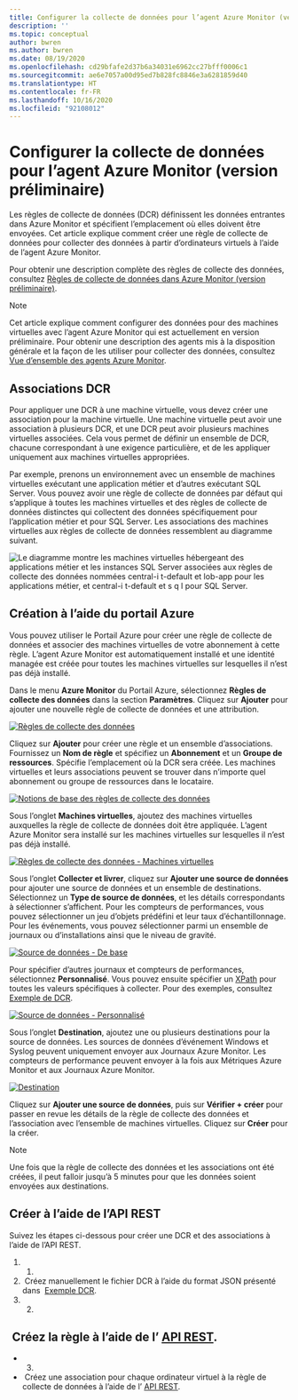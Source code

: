 ```yaml
---
title: Configurer la collecte de données pour l’agent Azure Monitor (version préliminaire)
description: ''
ms.topic: conceptual
author: bwren
ms.author: bwren
ms.date: 08/19/2020
ms.openlocfilehash: cd29bfafe2d37b6a34031e6962cc27bfff0006c1
ms.sourcegitcommit: ae6e7057a00d95ed7b828fc8846e3a6281859d40
ms.translationtype: HT
ms.contentlocale: fr-FR
ms.lasthandoff: 10/16/2020
ms.locfileid: "92108012"
---
```

# <a name="configure-data-collection-for-the-azure-monitor-agent-preview"></a>Configurer la collecte de données pour l’agent Azure Monitor (version préliminaire)
Les règles de collecte de données (DCR) définissent les données entrantes dans Azure Monitor et spécifient l’emplacement où elles doivent être envoyées. Cet article explique comment créer une règle de collecte de données pour collecter des données à partir d’ordinateurs virtuels à l’aide de l’agent Azure Monitor.

Pour obtenir une description complète des règles de collecte des données, consultez [Règles de collecte de données dans Azure Monitor (version préliminaire)](data-collection-rule-overview.md).

> [!NOTE]
> Cet article explique comment configurer des données pour des machines virtuelles avec l’agent Azure Monitor qui est actuellement en version préliminaire. Pour obtenir une description des agents mis à la disposition générale et la façon de les utiliser pour collecter des données, consultez [Vue d’ensemble des agents Azure Monitor](agents-overview.md).


## <a name="dcr-associations"></a>Associations DCR
Pour appliquer une DCR à une machine virtuelle, vous devez créer une association pour la machine virtuelle. Une machine virtuelle peut avoir une association à plusieurs DCR, et une DCR peut avoir plusieurs machines virtuelles associées. Cela vous permet de définir un ensemble de DCR, chacune correspondant à une exigence particulière, et de les appliquer uniquement aux machines virtuelles appropriées. 

Par exemple, prenons un environnement avec un ensemble de machines virtuelles exécutant une application métier et d’autres exécutant SQL Server. Vous pouvez avoir une règle de collecte de données par défaut qui s’applique à toutes les machines virtuelles et des règles de collecte de données distinctes qui collectent des données spécifiquement pour l’application métier et pour SQL Server. Les associations des machines virtuelles aux règles de collecte de données ressemblent au diagramme suivant.

![Le diagramme montre les machines virtuelles hébergeant des applications métier et les instances SQL Server associées aux règles de collecte des données nommées central-i t-default et lob-app pour les applications métier, et central-i t-default et s q l pour SQL Server.](media/data-collection-rule-azure-monitor-agent/associations.png)

## <a name="create-using-the-azure-portal"></a>Création à l’aide du portail Azure
Vous pouvez utiliser le Portail Azure pour créer une règle de collecte de données et associer des machines virtuelles de votre abonnement à cette règle. L’agent Azure Monitor est automatiquement installé et une identité managée est créée pour toutes les machines virtuelles sur lesquelles il n’est pas déjà installé.

Dans le menu **Azure Monitor** du Portail Azure, sélectionnez **Règles de collecte des données** dans la section **Paramètres**. Cliquez sur **Ajouter** pour ajouter une nouvelle règle de collecte de données et une attribution.

[![Règles de collecte des données](media/azure-monitor-agent/data-collection-rules.png)](media/azure-monitor-agent/data-collection-rules.png#lightbox)

Cliquez sur **Ajouter** pour créer une règle et un ensemble d’associations. Fournissez un **Nom de règle** et spécifiez un **Abonnement** et un **Groupe de ressources**. Spécifie l’emplacement où la DCR sera créée. Les machines virtuelles et leurs associations peuvent se trouver dans n’importe quel abonnement ou groupe de ressources dans le locataire.

[![Notions de base des règles de collecte des données](media/azure-monitor-agent/data-collection-rule-basics.png)](media/azure-monitor-agent/data-collection-rule-basics.png#lightbox)

Sous l’onglet **Machines virtuelles**, ajoutez des machines virtuelles auxquelles la règle de collecte de données doit être appliquée. L’agent Azure Monitor sera installé sur les machines virtuelles sur lesquelles il n’est pas déjà installé.

[![Règles de collecte des données - Machines virtuelles](media/azure-monitor-agent/data-collection-rule-virtual-machines.png)](media/azure-monitor-agent/data-collection-rule-virtual-machines.png#lightbox)

Sous l’onglet **Collecter et livrer**, cliquez sur **Ajouter une source de données** pour ajouter une source de données et un ensemble de destinations. Sélectionnez un **Type de source de données**, et les détails correspondants à sélectionner s’affichent. Pour les compteurs de performances, vous pouvez sélectionner un jeu d’objets prédéfini et leur taux d’échantillonnage. Pour les événements, vous pouvez sélectionner parmi un ensemble de journaux ou d’installations ainsi que le niveau de gravité. 

[![Source de données - De base](media/azure-monitor-agent/data-collection-rule-data-source-basic.png)](media/azure-monitor-agent/data-collection-rule-data-source-basic.png#lightbox)


Pour spécifier d’autres journaux et compteurs de performances, sélectionnez **Personnalisé**. Vous pouvez ensuite spécifier un [XPath](https://www.w3schools.com/xml/xpath_syntax.asp) pour toutes les valeurs spécifiques à collecter. Pour des exemples, consultez [Exemple de DCR](data-collection-rule-overview.md#sample-data-collection-rule).

[![Source de données - Personnalisé](media/azure-monitor-agent/data-collection-rule-data-source-custom.png)](media/azure-monitor-agent/data-collection-rule-data-source-custom.png#lightbox)

Sous l’onglet **Destination**, ajoutez une ou plusieurs destinations pour la source de données. Les sources de données d’événement Windows et Syslog peuvent uniquement envoyer aux Journaux Azure Monitor. Les compteurs de performance peuvent envoyer à la fois aux Métriques Azure Monitor et aux Journaux Azure Monitor.

[![Destination](media/azure-monitor-agent/data-collection-rule-destination.png)](media/azure-monitor-agent/data-collection-rule-destination.png#lightbox)

Cliquez sur **Ajouter une source de données**, puis sur **Vérifier + créer** pour passer en revue les détails de la règle de collecte des données et l’association avec l’ensemble de machines virtuelles. Cliquez sur **Créer** pour la créer.

> [!NOTE]
> Une fois que la règle de collecte des données et les associations ont été créées, il peut falloir jusqu’à 5 minutes pour que les données soient envoyées aux destinations.

## <a name="create-using-rest-api"></a>Créer à l’aide de l’API REST
Suivez les étapes ci-dessous pour créer une DCR et des associations à l’aide de l’API REST.  
1. 1.
2.  Créez manuellement le fichier DCR à l’aide du format JSON présenté dans  [Exemple DCR](data-collection-rule-overview.md#sample-data-collection-rule).
3. 2.

## <a name="next-steps"></a> Créez la règle à l’aide de l’ [API REST](/rest/api/monitor/datacollectionrules/create#examples).

- 3.
-  Créez une association pour chaque ordinateur virtuel à la règle de collecte de données à l’aide de l’ [API REST](/rest/api/monitor/datacollectionruleassociations/create#examples).